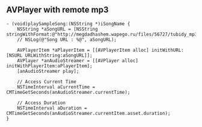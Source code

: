 ## AVPlayer with remote mp3

    - (void)playSampleSong:(NSString *)iSongName {
        NSString *aSongURL = [NSString stringWithFormat:@"http://megdadhashem.wapego.ru/files/56727/tubidy_mp3_e2afc5.mp3"];
        // NSLog(@"Song URL : %@", aSongURL);
    
        AVPlayerItem *aPlayerItem = [[AVPlayerItem alloc] initWithURL:[NSURL URLWithString:aSongURL]];
        AVPlayer *anAudioStreamer = [[AVPlayer alloc] initWithPlayerItem:aPlayerItem];
        [anAudioStreamer play];
    
        // Access Current Time
        NSTimeInterval aCurrentTime = CMTimeGetSeconds(anAudioStreamer.currentTime);
    
        // Access Duration
        NSTimeInterval aDuration = CMTimeGetSeconds(anAudioStreamer.currentItem.asset.duration);
    }